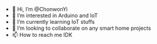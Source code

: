 - 👋 Hi, I’m @ChonwonYi
- 👀 I’m interested in Arduino and IoT
- 🌱 I’m currently learning IoT stuffs
- 💞️ I’m looking to collaborate on any smart home projects
- 📫 How to reach me IDK

<!---
ChonwonYi/ChonwonYi is a ✨ special ✨ repository because its `README.md` (this file) appears on your GitHub profile.
You can click the Preview link to take a look at your changes.
--->
